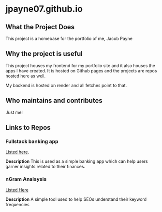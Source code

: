 # jpayne07.github.io
## What the Project Does
This project is a homebase for the portfolio of me, Jacob Payne

## Why the project is useful
This project houses my frontend for my portfolio site and it also houses the apps I have created. 
It is hosted on Github pages and the projects are repos hosted here as well.

My backend is hosted on render and all fetches point to that.

## Who maintains and contributes
Just me!

## Links to Repos
### Fullstack banking app
[Listed here](https://jacobpaynecodes.com/Fullstack_Portfolio_Banking_app/).

**Description**
This is used as a simple banking app which can help users garner insights related to their finances.

### nGram Analsysis
[Listed Here](https://jacobpaynecodes.com/ngram_analysis/)

**Description**
A simple tool used to help SEOs understand their keyword frequencies